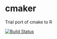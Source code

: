 # cmaker

Trial port of cmake to R

[![Build Status](https://travis-ci.org/stnava/cmaker.png?branch=master)](https://travis-ci.org/stnava/cmaker)
